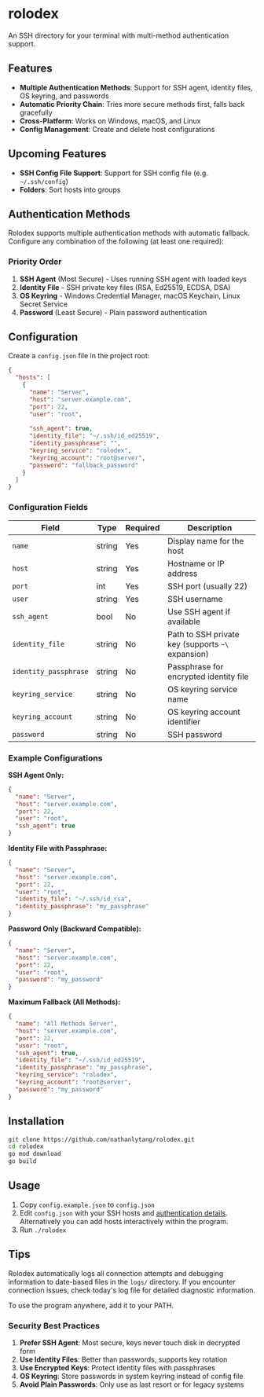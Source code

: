# rolodex
An SSH directory for your terminal with multi-method authentication support.

## Features

- **Multiple Authentication Methods**: Support for SSH agent, identity files, OS keyring, and passwords
- **Automatic Priority Chain**: Tries more secure methods first, falls back gracefully
- **Cross-Platform**: Works on Windows, macOS, and Linux
- **Config Management**: Create and delete host configurations

## Upcoming Features
- **SSH Config File Support**: Support for SSH config file (e.g. `~/.ssh/config`)
- **Folders**: Sort hosts into groups

## Authentication Methods

Rolodex supports multiple authentication methods with automatic fallback.  Configure any combination of the following (at least one required):

### Priority Order

1. **SSH Agent** (Most Secure) - Uses running SSH agent with loaded keys
2. **Identity File** - SSH private key files (RSA, Ed25519, ECDSA, DSA)
3. **OS Keyring** - Windows Credential Manager, macOS Keychain, Linux Secret Service
4. **Password** (Least Secure) - Plain password authentication

## Configuration

Create a `config.json` file in the project root:

```json
{
  "hosts": [
    {
      "name": "Server",
      "host": "server.example.com",
      "port": 22,
      "user": "root",
      
      "ssh_agent": true,
      "identity_file": "~/.ssh/id_ed25519",
      "identity_passphrase": "",
      "keyring_service": "rolodex",
      "keyring_account": "root@server",
      "password": "fallback_password"
    }
  ]
}
```

### Configuration Fields

| Field | Type | Required | Description |
|-------|------|----------|-------------|
| `name` | string | Yes | Display name for the host |
| `host` | string | Yes | Hostname or IP address |
| `port` | int | Yes | SSH port (usually 22) |
| `user` | string | Yes | SSH username |
| `ssh_agent` | bool | No | Use SSH agent if available |
| `identity_file` | string | No | Path to SSH private key (supports `~\` expansion) |
| `identity_passphrase` | string | No | Passphrase for encrypted identity file |
| `keyring_service` | string | No | OS keyring service name |
| `keyring_account` | string | No | OS keyring account identifier |
| `password` | string | No | SSH password |

### Example Configurations

**SSH Agent Only:**
```json
{
  "name": "Server",
  "host": "server.example.com",
  "port": 22,
  "user": "root",
  "ssh_agent": true
}
```

**Identity File with Passphrase:**
```json
{
  "name": "Server",
  "host": "server.example.com",
  "port": 22,
  "user": "root",
  "identity_file": "~/.ssh/id_rsa",
  "identity_passphrase": "my_passphrase"
}
```

**Password Only (Backward Compatible):**
```json
{
  "name": "Server",
  "host": "server.example.com",
  "port": 22,
  "user": "root",
  "password": "my_password"
}
```

**Maximum Fallback (All Methods):**
```json
{
  "name": "All Methods Server",
  "host": "server.example.com",
  "port": 22,
  "user": "root",
  "ssh_agent": true,
  "identity_file": "~/.ssh/id_ed25519",
  "identity_passphrase": "my_passphrase",
  "keyring_service": "rolodex",
  "keyring_account": "root@server",
  "password": "my_password"
}
```

## Installation

```bash
git clone https://github.com/nathanlytang/rolodex.git
cd rolodex
go mod download
go build
```

## Usage

1. Copy `config.example.json` to `config.json`
2. Edit `config.json` with your SSH hosts and [authentication details](#example-configurations).  Alternatively you can add hosts interactively within the program.
3. Run `./rolodex`

## Tips

Rolodex automatically logs all connection attempts and debugging information to date-based files in the `logs/` directory.  If you encounter connection issues, check today's log file for detailed diagnostic information.

To use the program anywhere, add it to your PATH.

### Security Best Practices

1. **Prefer SSH Agent**: Most secure, keys never touch disk in decrypted form
2. **Use Identity Files**: Better than passwords, supports key rotation
3. **Use Encrypted Keys**: Protect identity files with passphrases
4. **OS Keyring**: Store passwords in system keyring instead of config file
5. **Avoid Plain Passwords**: Only use as last resort or for legacy systems
